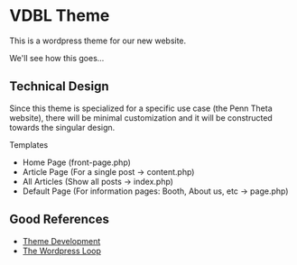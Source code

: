 # VDBL Theme

This is a wordpress theme for our new website.

We'll see how this goes...

## Technical Design

Since this theme is specialized for a specific use case (the Penn Theta website), there will be minimal customization and it will be constructed towards the singular design.

Templates
- Home Page (front-page.php)
- Article Page (For a single post -> content.php)
- All Articles (Show all posts -> index.php)
- Default Page (For information pages: Booth, About us, etc -> page.php)

## Good References

- [Theme Development](https://codex.wordpress.org/Theme_Development)
- [The Wordpress Loop](https://codex.wordpress.org/The_Loop_in_Action)
